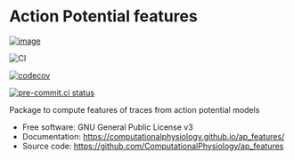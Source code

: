 # Action Potential features



[![image](https://img.shields.io/pypi/v/ap_features.svg)](https://pypi.python.org/pypi/ap_features)

![CI](https://github.com/ComputationalPhysiology/ap_features/workflows/CI/badge.svg)

[![codecov](https://codecov.io/gh/ComputationalPhysiology/ap_features/branch/master/graph/badge.svg?token=H0U23J41OQ)](https://codecov.io/gh/ComputationalPhysiology/ap_features)

[![pre-commit.ci status](https://results.pre-commit.ci/badge/github/ComputationalPhysiology/ap_features/master.svg)](https://results.pre-commit.ci/latest/github/ComputationalPhysiology/ap_features/master)



Package to compute features of traces from action potential models


* Free software: GNU General Public License v3
* Documentation: https://computationalphysiology.github.io/ap_features/
* Source code: https://github.com/ComputationalPhysiology/ap_features
